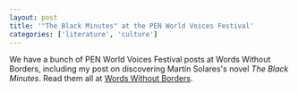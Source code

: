 ```yaml
---
layout: post
title: '"The Black Minutes" at the PEN World Voices Festival'
categories: ['literature', 'culture']
---
```

We have a bunch of PEN World Voices Festival posts at Words Without Borders, including my post on discovering Martín Solares's novel <em>The Black Minutes</em>. Read them all at <a href="http://wordswithoutborders.org/dispatches/archives/category/pen-world-voices-festival/">Words Without Borders</a>.
